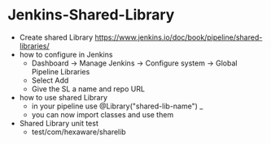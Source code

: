 # Jenkins-Shared-Library

- Create shared Library
https://www.jenkins.io/doc/book/pipeline/shared-libraries/
- how to configure in Jenkins
	- Dashboard -> Manage Jenkins -> Configure system -> Global Pipeline Libraries
	- Select Add
	- Give the SL a name and repo URL
- how to use shared Library
	- in your pipeline use @Library("shared-lib-name") _
	- you can now import classes and use them
- Shared Library unit test
	- test/com/hexaware/sharelib
